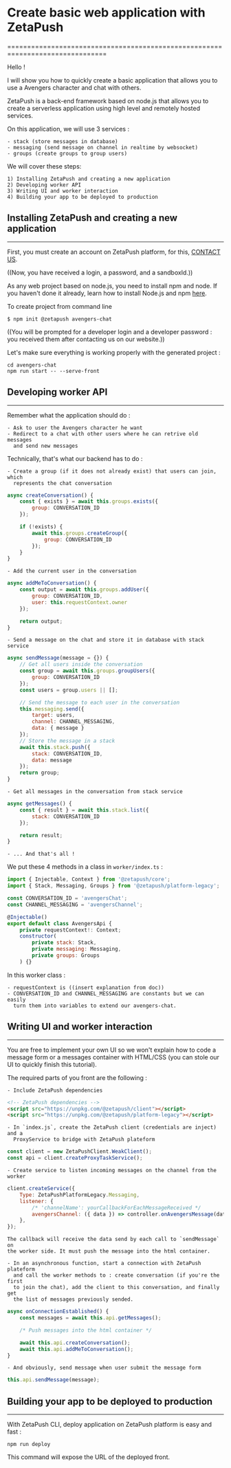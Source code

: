 # Create basic web application with ZetaPush
===============================================================================

Hello !

I will show you how to quickly create a basic application that allows you to
use a Avengers character and chat with others.

ZetaPush is a back-end framework based on node.js that allows you to create a
serverless application using high level and remotely hosted services.

On this application, we will use 3 services :

    - stack (store messages in database)
    - messaging (send message on channel in realtime by websocket)
    - groups (create groups to group users)

We will cover these steps:

    1) Installing ZetaPush and creating a new application
    2) Developing worker API
    3) Writing UI and worker interaction
    4) Building your app to be deployed to production

## Installing ZetaPush and creating a new application
-------------------------------------------------------------------------------

First, you must create an account on ZetaPush platform, for this,
[CONTACT US](https://www.zetapush.com/sign-up-for-a-free-trial).

((Now, you have received a login, a password, and a sandboxId.))

As any web project based on node.js, you need to install npm and node.
If you haven't done it already, learn how to install Node.js and npm
[here](https://docs.npmjs.com/downloading-and-installing-node-js-and-npm).

To create project from command line
```console
$ npm init @zetapush avengers-chat
```

((You will be prompted for a developer login and a developer password : you
received them after contacting us on our website.))

Let's make sure everything is working properly with the generated project :

```console
cd avengers-chat
npm run start -- --serve-front
```

## Developing worker API
-------------------------------------------------------------------------------

Remember what the application should do :

    - Ask to user the Avengers character he want
    - Redirect to a chat with other users where he can retrive old messages
      and send new messages

Technically, that's what our backend has to do :

    - Create a group (if it does not already exist) that users can join, which
      represents the chat conversation

```js
async createConversation() {
    const { exists } = await this.groups.exists({
        group: CONVERSATION_ID
    });

    if (!exists) {
        await this.groups.createGroup({
            group: CONVERSATION_ID
        });
    }
}
```

    - Add the current user in the conversation

```js
async addMeToConversation() {
    const output = await this.groups.addUser({
        group: CONVERSATION_ID,
        user: this.requestContext.owner
    });

    return output;
}
```

    - Send a message on the chat and store it in database with stack service

```js
async sendMessage(message = {}) {
    // Get all users inside the conversation
    const group = await this.groups.groupUsers({
        group: CONVERSATION_ID
    });
    const users = group.users || [];

    // Send the message to each user in the conversation
    this.messaging.send({
        target: users,
        channel: CHANNEL_MESSAGING,
        data: { message }
    });
    // Store the message in a stack
    await this.stack.push({
        stack: CONVERSATION_ID,
        data: message
    });
    return group;
}
```

    - Get all messages in the conversation from stack service

```js
async getMessages() {
    const { result } = await this.stack.list({
        stack: CONVERSATION_ID
    });

    return result;
}
```

    - ... And that's all !

We put these 4 methods in a class in `worker/index.ts` :

```js
import { Injectable, Context } from '@zetapush/core';
import { Stack, Messaging, Groups } from '@zetapush/platform-legacy';

const CONVERSATION_ID = 'avengersChat';
const CHANNEL_MESSAGING = 'avengersChannel';

@Injectable()
export default class AvengersApi {
    private requestContext!: Context;
    constructor(
        private stack: Stack,
        private messaging: Messaging,
        private groups: Groups
    ) {}
```

In this worker class :

    - requestContext is ((insert explanation from doc))
    - CONVERSATION_ID and CHANNEL_MESSAGING are constants but we can easily
      turn them into variables to extend our avengers-chat.

## Writing UI and worker interaction
-------------------------------------------------------------------------------

You are free to implement your own UI so we won't explain how to code a message
form or a messages container with HTML/CSS (you can stole our UI to quickly
finish this tutorial).

The required parts of you front are the following :

    - Include ZetaPush dependencies

```html
<!-- ZetaPush dependencies -->
<script src="https://unpkg.com/@zetapush/client"></script>
<script src="https://unpkg.com/@zetapush/platform-legacy"></script>
```

    - In `index.js`, create the ZetaPush client (credentials are inject) and a
      ProxyService to bridge with ZetaPush plateform

```js
const client = new ZetaPushClient.WeakClient();
const api = client.createProxyTaskService();
```

    - Create service to listen incoming messages on the channel from the worker

```js
client.createService({
    Type: ZetaPushPlatformLegacy.Messaging,
    listener: {
        /* 'channelName': yourCallbackForEachMessageReceived */
        avengersChannel: ({ data }) => controller.onAvengersMessage(data),
    },
});
```

    The callback will receive the data send by each call to `sendMessage` on
    the worker side. It must push the message into the html container.

    - In an asynchronous function, start a connection with ZetaPush plateform
      and call the worker methods to : create conversation (if you're the first
      to join the chat), add the client to this conversation, and finally get
      the list of messages previously sended.

```js
async onConnectionEstablished() {
    const messages = await this.api.getMessages();

    /* Push messages into the html container */

    await this.api.createConversation();
    await this.api.addMeToConversation();
}
```

    - And obviously, send message when user submit the message form

```js
this.api.sendMessage(message);
```

## Building your app to be deployed to production
-------------------------------------------------------------------------------

With ZetaPush CLI, deploy application on ZetaPush platform is easy and fast :

```console
npm run deploy
```

This command will expose the URL of the deployed front.